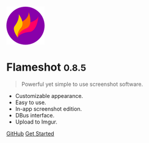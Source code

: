 ![logo](_media/logo.png)

# Flameshot <small>0.8.5</small>

> Powerful yet simple to use screenshot software.

* Customizable appearance.
* Easy to use.
* In-app screenshot edition.
* DBus interface.
* Upload to Imgur.

[GitHub](https://github.com/flameshot-org/flameshot)
[Get Started](/getting-start)
